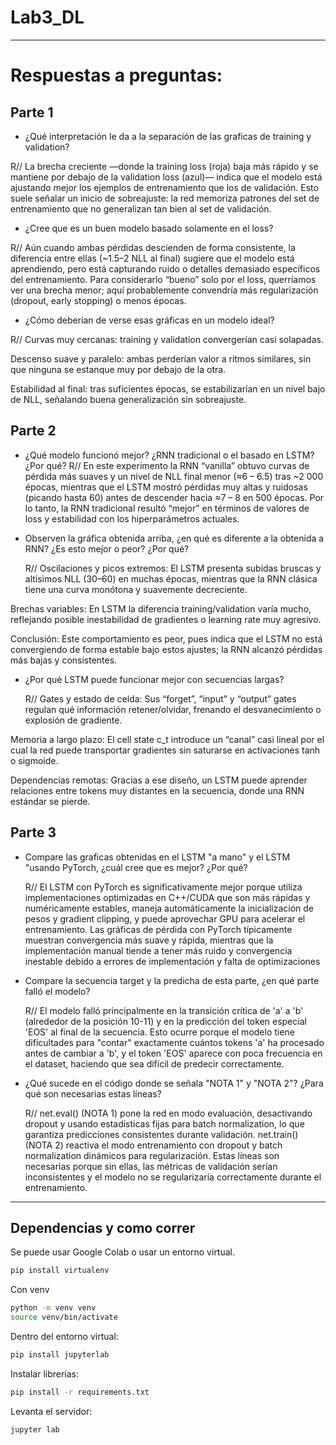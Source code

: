 # Lab3_DL

---

# Respuestas a preguntas:

## Parte 1

* ¿Qué interpretación le da a la separación de las graficas de training y validation?

R// La brecha creciente —donde la training loss (roja) baja más rápido y se mantiene por debajo de la validation loss (azul)— indica que el modelo está ajustando mejor los ejemplos de entrenamiento que los de validación. Esto suele señalar un inicio de sobreajuste: la red memoriza patrones del set de entrenamiento que no generalizan tan bien al set de validación.

* ¿Cree que es un buen modelo basado solamente en el loss?

R// Aún cuando ambas pérdidas descienden de forma consistente, la diferencia entre ellas (~1.5–2 NLL al final) sugiere que el modelo está aprendiendo, pero está capturando ruido o detalles demasiado específicos del entrenamiento. Para considerarlo “bueno” solo por el loss, querríamos ver una brecha menor; aquí probablemente convendría más regularización (dropout, early stopping) o menos épocas.

* ¿Cómo deberían de verse esas gráficas en un modelo ideal?

R// Curvas muy cercanas: training y validation convergerían casi solapadas.

Descenso suave y paralelo: ambas perderían valor a ritmos similares, sin que ninguna se estanque muy por debajo de la otra.

Estabilidad al final: tras suficientes épocas, se estabilizarían en un nivel bajo de NLL, señalando buena generalización sin sobreajuste.

## Parte 2

* ¿Qué modelo funcionó mejor? ¿RNN tradicional o el basado en LSTM? ¿Por qué?
  R// En este experimento la RNN “vanilla” obtuvo curvas de pérdida más suaves y un nivel de NLL final menor (≈6 – 6.5) tras ~2 000 épocas, mientras que el LSTM mostró pérdidas muy altas y ruidosas (picando hasta 60) antes de descender hacia ≈7 – 8 en 500 épocas. Por lo tanto, la RNN tradicional resultó “mejor” en términos de valores de loss y estabilidad con los hiperparámetros actuales.

* Observen la gráfica obtenida arriba, ¿en qué es diferente a la obtenida a RNN? ¿Es esto mejor o peor? ¿Por qué?

  R// Oscilaciones y picos extremos: El LSTM presenta subidas bruscas y altísimos NLL (30–60) en muchas épocas, mientras que la RNN clásica tiene una curva monótona y suavemente decreciente.

Brechas variables: En LSTM la diferencia training/validation varía mucho, reflejando posible inestabilidad de gradientes o learning rate muy agresivo.

Conclusión: Este comportamiento es peor, pues indica que el LSTM no está convergiendo de forma estable bajo estos ajustes; la RNN alcanzó pérdidas más bajas y consistentes.

  
* ¿Por qué LSTM puede funcionar mejor con secuencias largas?
  
  R// Gates y estado de celda: Sus “forget”, “input” y “output” gates regulan qué información retener/olvidar, frenando el desvanecimiento o explosión de gradiente.

Memoria a largo plazo: El cell state c_t introduce un “canal” casi lineal por el cual la red puede transportar gradientes sin saturarse en activaciones tanh o sigmoide.

Dependencias remotas: Gracias a ese diseño, un LSTM puede aprender relaciones entre tokens muy distantes en la secuencia, donde una RNN estándar se pierde.

## Parte 3

* Compare las graficas obtenidas en el LSTM "a mano" y el LSTM "usando PyTorch, ¿cuál cree que es mejor? ¿Por qué?

  R// El LSTM con PyTorch es significativamente mejor porque utiliza implementaciones optimizadas en C++/CUDA que son más rápidas y numéricamente estables, maneja automáticamente la inicialización de pesos y gradient clipping, y puede aprovechar GPU para acelerar el entrenamiento. Las gráficas de pérdida con PyTorch típicamente muestran convergencia más suave y rápida, mientras que la implementación manual tiende a tener más ruido y convergencia inestable debido a errores de implementación y falta de optimizaciones

* Compare la secuencia target y la predicha de esta parte, ¿en qué parte falló el modelo?

  R// El modelo falló principalmente en la transición crítica de 'a' a 'b' (alrededor de la posición 10-11) y en la predicción del token especial 'EOS' al final de la secuencia. Esto ocurre porque el modelo tiene dificultades para "contar" exactamente cuántos tokens 'a' ha procesado antes de cambiar a 'b', y el token 'EOS' aparece con poca frecuencia en el dataset, haciendo que sea difícil de predecir correctamente.

* ¿Qué sucede en el código donde se señala "NOTA 1" y "NOTA 2"? ¿Para qué son necesarias estas líneas?

  R// net.eval() (NOTA 1) pone la red en modo evaluación, desactivando dropout y usando estadísticas fijas para batch normalization, lo que garantiza predicciones consistentes durante validación. net.train() (NOTA 2) reactiva el modo entrenamiento con dropout y batch normalization dinámicos para regularización. Estas líneas son necesarias porque sin ellas, las métricas de validación serían inconsistentes y el modelo no se regularizaría correctamente durante el entrenamiento.
---

## Dependencias y como correr

Se puede usar Google Colab o usar un entorno virtual.

```bash
pip install virtualenv
```

Con venv

```bash
python -m venv venv
source venv/bin/activate
```

Dentro del entorno virtual:

```bash
pip install jupyterlab
```

Instalar librerías:
```bash
pip install -r requirements.txt
```


Levanta el servidor:

```bash
jupyter lab
```
